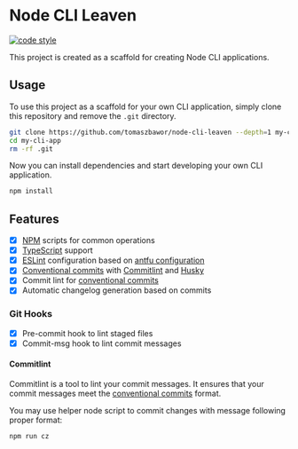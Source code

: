 # Node CLI Leaven
[![code style](https://antfu.me/badge-code-style.svg)](https://github.com/antfu/eslint-config)

This project is created as a scaffold for creating Node CLI applications.

## Usage 

To use this project as a scaffold for your own CLI application, 
simply clone this repository and remove the `.git` directory.

```bash
git clone https://github.com/tomaszbawor/node-cli-leaven --depth=1 my-cli-app
cd my-cli-app
rm -rf .git
```

Now you can install dependencies and start developing your own CLI application.

```bash
npm install
```

## Features

- [x] [NPM](https://www.npmjs.com/) scripts for common operations
- [x] [TypeScript](https://www.typescriptlang.org/) support
- [x] [ESLint](https://eslint.org/) configuration based on [antfu configuration](https://github.com/antfu/eslint-config)
- [x] [Conventional commits](https://www.conventionalcommits.org/en/v1.0.0/) with [Commitlint](https://commitlint.js.org/#/) and [Husky](https://typicode.github.io/husky/#/)
- [x] Commit lint for [conventional commits](https://www.conventionalcommits.org/en/v1.0.0/)
- [x] Automatic changelog generation based on commits

### Git Hooks
- [x] Pre-commit hook to lint staged files
- [x] Commit-msg hook to lint commit messages

#### Commitlint
Commitlint is a tool to lint your commit messages. It ensures that your commit messages meet the [conventional commits](https://www.conventionalcommits.org/en/v1.0.0/) format.

You may use helper node script to commit changes with message following proper format:

```bash
npm run cz
```


